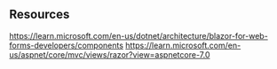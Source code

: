 ﻿
## Resources
https://learn.microsoft.com/en-us/dotnet/architecture/blazor-for-web-forms-developers/components
https://learn.microsoft.com/en-us/aspnet/core/mvc/views/razor?view=aspnetcore-7.0
